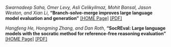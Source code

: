 *Swarnadeep Saha, Omer Levy, Asli Celikyilmaz, Mohit Bansal, Jason Weston, and Xian Li*, **“Branch-solve-merge improves large language model evaluation and generation”** [[HOME Page]](https://aclanthology.org/2024.naacl-long.462/) [[PDF]](https://aclanthology.org/2024.naacl-long.462.pdf)



*Hangfeng He, Hongming Zhang, and Dan Roth*, **“SocREval: Large language models with the socratic method for reference-free reasoning evaluation”** [[HOME Page]](https://aclanthology.org/2024.findings-naacl.175/) [[PDF]](https://aclanthology.org/2024.findings-naacl.175.pdf)